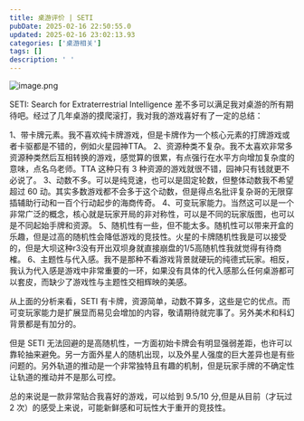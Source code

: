 ```yaml
---
title: 桌游评价 | SETI
pubDate: 2025-02-16 22:50:55.0
updated: 2025-02-16 23:02:13.93
categories: ['桌游相关']
tags: []
description: ' '
---
```


![image.png](https://ender-picgo.oss-cn-shenzhen.aliyuncs.com/img/20250217011319.png)

SETI: Search for Extraterrestrial Intelligence 差不多可以满足我对桌游的所有期待吧。经过了几年桌游的摸爬滚打，我对我的游戏喜好有了一定的总结：

1、带卡牌元素。我不喜欢纯卡牌游戏，但是卡牌作为一个核心元素的打牌游戏或者卡驱都是不错的，例如火星园神TTA。
2、资源种类不复杂。我不太喜欢非常多资源种类然后互相转换的游戏，感觉算的很累，有点强行在水平方向增加复杂度的意味，点名乌老师。TTA 这种只有 3 种资源的游戏就很不错，园神只有钱就更不必说了。
3、动数不多。可以是纯竞速，也可以是固定轮数，但整体动数我不希望超过 60 动。其实多数游戏都不会多于这个动数，但是得点名批评复杂哥的无限穿插辅助行动和一百个行动起步的海商传奇。
4、可变玩家能力。当然这可以是一个非常广泛的概念，核心就是玩家开局的非对称性，可以是不同的玩家版图，也可以是不同起始手牌和资源。
5、随机性有一些，但不能太多。随机性可以带来开盒的乐趣，但是过高的随机性会降低游戏的竞技性。火星的卡牌随机性我是可以接受的，但是大坝这种r3没有开出双坝身就直接崩盘的1/5高随机性我就觉得有待商榷。
 6、主题性与代入感。我不是那种不看游戏背景就硬玩的纯德式玩家。相反，我认为代入感是游戏中非常重要的一环，如果没有具体的代入感那么任何桌游都可以套皮，而缺少了游戏性与主题性交相辉映的美感。

从上面的分析来看，SETI 有卡牌，资源简单，动数不算多，这些是它的优点。而可变玩家能力是扩展显而易见会增加的内容，敬请期待就完事了。另外美术和科幻背景都是有加分的。

但是 SETI 无法回避的是高随机性，一方面初始卡牌会有明显强弱差距，也许可以靠轮抽来避免。另一方面外星人的随机出现，以及外星人强度的巨大差异也是有些问题的。另外轨道的推动是一个非常独特且有趣的机制，但是玩家手牌的不确定性让轨道的推动并不是那么可控。

总的来说是一款非常贴合我喜好的游戏，可以给到 9.5/10 分,但是从目前（才玩过 2 次）的感受上来说，可能新鲜感和可玩性大于重开的竞技性。
